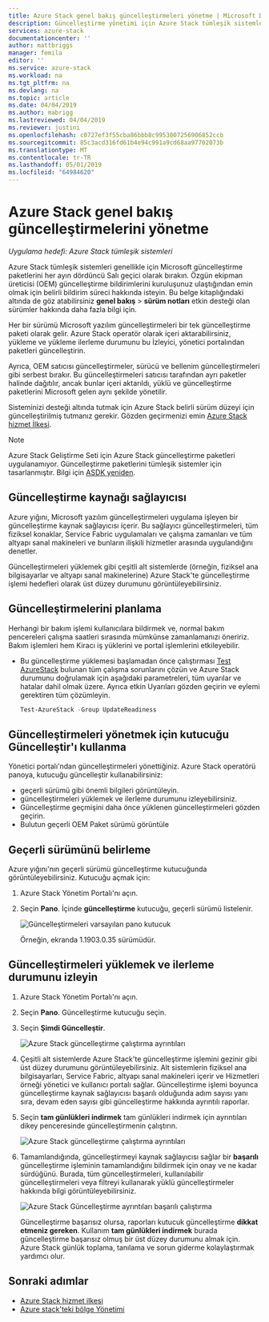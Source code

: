 ```yaml
---
title: Azure Stack genel bakış güncelleştirmeleri yönetme | Microsoft Docs
description: Güncelleştirme yönetimi için Azure Stack tümleşik sistemleri hakkında bilgi edinin.
services: azure-stack
documentationcenter: ''
author: mattbriggs
manager: femila
editor: ''
ms.service: azure-stack
ms.workload: na
ms.tgt_pltfrm: na
ms.devlang: na
ms.topic: article
ms.date: 04/04/2019
ms.author: mabrigg
ms.lastreviewed: 04/04/2019
ms.reviewer: justini
ms.openlocfilehash: c0727ef3f55cba86bbb8c9953007256906852ccb
ms.sourcegitcommit: 85c3acd316fd61b4e94c991a9cd68aa97702073b
ms.translationtype: MT
ms.contentlocale: tr-TR
ms.lasthandoff: 05/01/2019
ms.locfileid: "64984620"
---
```

# <a name="manage-updates-in-azure-stack-overview"></a>Azure Stack genel bakış güncelleştirmelerini yönetme

*Uygulama hedefi: Azure Stack tümleşik sistemleri*

Azure Stack tümleşik sistemleri genellikle için Microsoft güncelleştirme paketlerini her ayın dördüncü Salı geçici olarak bırakın. Özgün ekipman üreticisi (OEM) güncelleştirme bildirimlerini kuruluşunuz ulaştığından emin olmak için belirli bildirim süreci hakkında isteyin. Bu belge kitaplığındaki altında de göz atabilirsiniz **genel bakış** > **sürüm notları** etkin desteği olan sürümler hakkında daha fazla bilgi için. 

Her bir sürümü Microsoft yazılım güncelleştirmeleri bir tek güncelleştirme paketi olarak gelir. Azure Stack operatör olarak içeri aktarabilirsiniz, yükleme ve yükleme ilerleme durumunu bu İzleyici, yönetici portalından paketleri güncelleştirin. 

Ayrıca, OEM satıcısı güncelleştirmeler, sürücü ve bellenim güncelleştirmeleri gibi serbest bırakır. Bu güncelleştirmeleri satıcısı tarafından ayrı paketler halinde dağıtılır, ancak bunlar içeri aktarıldı, yüklü ve güncelleştirme paketlerini Microsoft gelen aynı şekilde yönetilir.

Sisteminizi desteği altında tutmak için Azure Stack belirli sürüm düzeyi için güncelleştirilmiş tutmanız gerekir. Gözden geçirmenizi emin [Azure Stack hizmet İlkesi](azure-stack-servicing-policy.md).

> [!NOTE]
> Azure Stack Geliştirme Seti için Azure Stack güncelleştirme paketleri uygulanamıyor. Güncelleştirme paketlerini tümleşik sistemler için tasarlanmıştır. Bilgi için [ASDK yeniden](/azure-stack/asdk).

## <a name="the-update-resource-provider"></a>Güncelleştirme kaynağı sağlayıcısı

Azure yığını, Microsoft yazılım güncelleştirmeleri uygulama işleyen bir güncelleştirme kaynak sağlayıcısı içerir. Bu sağlayıcı güncelleştirmeleri, tüm fiziksel konaklar, Service Fabric uygulamaları ve çalışma zamanları ve tüm altyapı sanal makineleri ve bunların ilişkili hizmetler arasında uygulandığını denetler.

Güncelleştirmeleri yüklemek gibi çeşitli alt sistemlerde (örneğin, fiziksel ana bilgisayarlar ve altyapı sanal makinelerine) Azure Stack'te güncelleştirme işlemi hedefleri olarak üst düzey durumunu görüntüleyebilirsiniz.

## <a name="plan-for-updates"></a>Güncelleştirmelerini planlama

Herhangi bir bakım işlemi kullanıcılara bildirmek ve, normal bakım pencereleri çalışma saatleri sırasında mümkünse zamanlamanızı öneririz. Bakım işlemleri hem Kiracı iş yüklerini ve portal işlemlerini etkileyebilir.

- Bu güncelleştirme yüklemesi başlamadan önce çalıştırması [Test AzureStack](azure-stack-diagnostic-test.md) bulunan tüm çalışma sorunlarını çözün ve Azure Stack durumunu doğrulamak için aşağıdaki parametreleri, tüm uyarılar ve hatalar dahil olmak üzere. Ayrıca etkin Uyarıları gözden geçirin ve eylemi gerektiren tüm çözümleyin.  

  ```powershell
  Test-AzureStack -Group UpdateReadiness
  ``` 

## <a name="using-the-update-tile-to-manage-updates"></a>Güncelleştirmeleri yönetmek için kutucuğu Güncelleştir'ı kullanma

Yönetici portalı'ndan güncelleştirmeleri yönettiğiniz. Azure Stack operatörü panoya, kutucuğu güncelleştir kullanabilirsiniz:

- geçerli sürümü gibi önemli bilgileri görüntüleyin.
- güncelleştirmeleri yüklemek ve ilerleme durumunu izleyebilirsiniz.
- Güncelleştirme geçmişini daha önce yüklenen güncelleştirmeleri gözden geçirin.
- Bulutun geçerli OEM Paket sürümü görüntüle
 
## <a name="determine-the-current-version"></a>Geçerli sürümünü belirleme

Azure yığını'nın geçerli sürümü güncelleştirme kutucuğunda görüntüleyebilirsiniz. Kutucuğu açmak için:

1. Azure Stack Yönetim Portalı'nı açın.
2. Seçin **Pano**. İçinde **güncelleştirme** kutucuğu, geçerli sürümü listelenir. 

    ![Güncelleştirmeleri varsayılan pano kutucuk](./media/azure-stack-updates/image1.png)

    Örneğin, ekranda 1.1903.0.35 sürümüdür.

## <a name="install-updates-and-monitor-progress"></a>Güncelleştirmeleri yüklemek ve ilerleme durumunu izleyin


1. Azure Stack Yönetim Portalı'nı açın.
2. Seçin **Pano**. Güncelleştirme kutucuğu seçin.
3. Seçin **Şimdi Güncelleştir**.

    ![Azure Stack güncelleştirme çalıştırma ayrıntıları](media/azure-stack-updates/azure-stack-update-button.png)

4.  Çeşitli alt sistemlerde Azure Stack'te güncelleştirme işlemini gezinir gibi üst düzey durumunu görüntüleyebilirsiniz. Alt sistemlerin fiziksel ana bilgisayarları, Service Fabric, altyapı sanal makineleri içerir ve Hizmetleri örneği yönetici ve kullanıcı portalı sağlar. Güncelleştirme işlemi boyunca güncelleştirme kaynak sağlayıcısı başarılı olduğunda adım sayısı yanı sıra, devam eden sayısı gibi güncelleştirme hakkında ayrıntılı raporlar.

5. Seçin **tam günlükleri indirmek** tam günlükleri indirmek için ayrıntıları dikey penceresinde güncelleştirmenin çalıştırın.

    ![Azure Stack güncelleştirme çalıştırma ayrıntıları](media/azure-stack-updates/update-run-details.png)

6. Tamamlandığında, güncelleştirmeyi kaynak sağlayıcısı sağlar bir **başarılı** güncelleştirme işleminin tamamlandığını bildirmek için onay ve ne kadar sürdüğünü. Burada, tüm güncelleştirmeleri, kullanılabilir güncelleştirmeleri veya filtreyi kullanarak yüklü güncelleştirmeler hakkında bilgi görüntüleyebilirsiniz.

    ![Azure Stack Güncelleştirme ayrıntıları başarılı çalıştırma](media/azure-stack-updates/update-success.png)

   Güncelleştirme başarısız olursa, raporları kutucuk güncelleştirme **dikkat etmeniz gereken**. Kullanım **tam günlükleri indirmek** burada güncelleştirme başarısız olmuş bir üst düzey durumunu almak için. Azure Stack günlük toplama, tanılama ve sorun giderme kolaylaştırmak yardımcı olur.

## <a name="next-steps"></a>Sonraki adımlar

- [Azure Stack hizmet ilkesi](azure-stack-servicing-policy.md) 
- [Azure stack'teki bölge Yönetimi](azure-stack-region-management.md)
